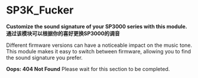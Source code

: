 # SP3K_Fucker

**Customize the sound signature of your SP3000 series with this module.**  
**通过该模块可以根据你的喜好更换SP3000的调音**  

Different firmware versions can have a noticeable impact on the music tone.   
This module makes it easy to switch between firmware, allowing you to find the sound signature you prefer.  


**Oops: 404 Not Found** Please wait for this section to be completed.
